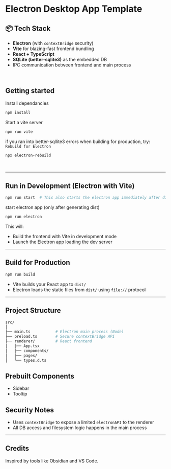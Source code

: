# Electron Desktop App Template

## 📦 Tech Stack

- **Electron** (with `contextBridge` security)
- **Vite** for blazing-fast frontend bundling
- **React + TypeScript**
- **SQLite (better-sqlite3)** as the embedded DB
- IPC communication between frontend and main process
<br/>

## Getting started

Install dependancies
```bash
npm install
```

Start a vite server
```bash
npm run vite
```

if you ran into better-sqllite3 errors when building for production, try:
`Rebuild for Electron`
```bash
npx electron-rebuild
```

<br />

---

## Run in Development (Electron with Vite)

```bash
npm run start  # This also starts the electron app immediately after dist is generated
```

start electron app (only after generating dist)
```bash
npm run electron
```

This will:

* Build the frontend with Vite in development mode
* Launch the Electron app loading the dev server

---

## Build for Production

```bash
npm run build
```

* Vite builds your React app to `dist/`
* Electron loads the static files from `dist/` using `file://` protocol

---

## Project Structure

```bash
src/
│
├── main.ts           # Electron main process (Node)
├── preload.ts        # Secure contextBridge API
├── renderer/         # React frontend
│   ├── App.tsx
│   ├── components/
│   ├── pages/
│   └── types.d.ts
```

## Prebuilt Components
<ul>
    <li>Sidebar</li>
    <li>Tooltip</li>
</ul>

## Security Notes

* Uses `contextBridge` to expose a limited `electronAPI` to the renderer
* All DB access and filesystem logic happens in the main process

---

## Credits

Inspired by tools like Obsidian and VS Code.